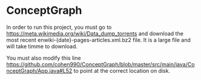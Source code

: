 # ConceptGraph

In order to run this project, you must go to https://meta.wikimedia.org/wiki/Data_dump_torrents and download the most recent  enwiki-{date}-pages-articles.xml.bz2 file. It is a large file and will take timme to download.

You must also modify this line https://github.com/cohen990/ConceptGraph/blob/master/src/main/java/ConceptGraph/App.java#L52 to point at the correct location on disk.
